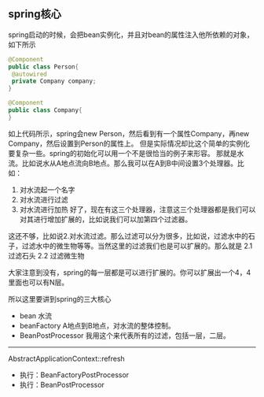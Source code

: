 ## spring核心

spring启动的时候，会把bean实例化，并且对bean的属性注入他所依赖的对象，如下所示

```java
@Component
public class Person{
 @autowired
 private Company company;
}

@Component
public class Company{
}
```

如上代码所示，spring会new Person，然后看到有一个属性Company，再new Company，然后设置到Person的属性上。
但是实际情况却比这个简单的实例化要复杂一些。spring的初始化可以用一个不是很恰当的例子来形容。
那就是水流。比如说水从A地点流向B地点。那么我可以在A到B中间设置3个处理器。比如：
1. 对水流起一个名字
2. 对水流进行过滤
3. 对水流进行加热
好了，现在有这三个处理器，注意这三个处理器都是我们可以对其进行增加扩展的，比如说我们可以加第四个过滤器。

这还不够，比如说2.对水流过滤。那么过滤可以分为很多，比如说，过滤水中的石子，过滤水中的微生物等等。当然这里的过滤我们也是可以扩展的。那么就是
2.1 过滤石头
2.2 过滤微生物

大家注意到没有，spring的每一层都是可以进行扩展的。你可以扩展出一个4，4里面也可以有N层。

所以这里要讲到spring的三大核心
* bean 水流
* beanFactory A地点到B地点，对水流的整体控制。
* BeanPostProcessor 我用这个来代表所有的过滤，包括一层，二层。

---

AbstractApplicationContext::refresh
* 执行：BeanFactoryPostProcessor
* 执行：BeanPostProcessor
